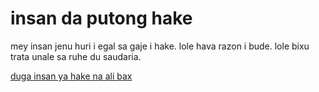 # insan da putong hake

mey insan jenu huri i egal sa gaje i hake.
lole hava razon i bude.
lole bixu trata unale sa ruhe du saudaria.

[duga insan ya hake na ali bax](https://www.ohchr.org/EN/UDHR/Pages/SearchByLang.aspx)


